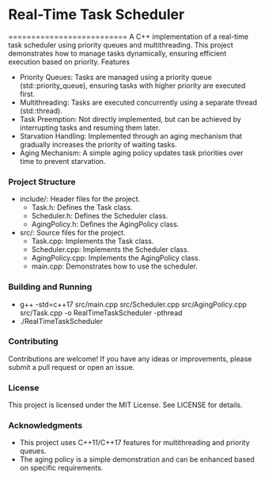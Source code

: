 # Real-Time Task Scheduler

==========================
A C++ implementation of a real-time task scheduler using priority queues and multithreading. This project demonstrates how to manage tasks dynamically, ensuring efficient execution based on priority.
Features
- Priority Queues: Tasks are managed using a priority queue (std::priority_queue), ensuring tasks with higher priority are executed first.
- Multithreading: Tasks are executed concurrently using a separate thread (std::thread).
- Task Preemption: Not directly implemented, but can be achieved by interrupting tasks and resuming them later.
- Starvation Handling: Implemented through an aging mechanism that gradually increases the priority of waiting tasks.
- Aging Mechanism: A simple aging policy updates task priorities over time to prevent starvation.

### Project Structure
- include/: Header files for the project.
    - Task.h: Defines the Task class.
    - Scheduler.h: Defines the Scheduler class.
    - AgingPolicy.h: Defines the AgingPolicy class.
- src/: Source files for the project.
    - Task.cpp: Implements the Task class.
    - Scheduler.cpp: Implements the Scheduler class.
    - AgingPolicy.cpp: Implements the AgingPolicy class.
    - main.cpp: Demonstrates how to use the scheduler.

### Building and Running

- g++ -std=c++17 src/main.cpp src/Scheduler.cpp src/AgingPolicy.cpp src/Task.cpp -o RealTimeTaskScheduler -pthread
- ./RealTimeTaskScheduler

### Contributing
Contributions are welcome! If you have any ideas or improvements, please submit a pull request or open an issue.

### License
This project is licensed under the MIT License. See LICENSE for details.

### Acknowledgments
- This project uses C++11/C++17 features for multithreading and priority queues.
- The aging policy is a simple demonstration and can be enhanced based on specific requirements.
